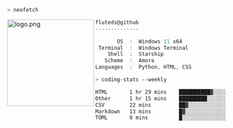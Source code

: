 ```zsh
> neofetch
```

<!--img align="left" src="https://github.com/fluteds.png" alt="logo.png" width="200"/>-->
<img align="left" src="https://external-content.duckduckgo.com/iu/?u=https%3A%2F%2F78.media.tumblr.com%2F975fca5f82161b190efdcaa05ffbd4ec%2Ftumblr_p6q6m9TJF01x3p3jmo1_500.png&f=1&nofb=1" alt="logo.png" width="200"/>

```csharp
fluteds@github
--------------

       OS  :  Windows 11 x64
 Terminal  :  Windows Terminal
    Shell  :  Starship
   Scheme  :  Amora
Languages  :  Python, HTML, CSS
```

```zsh
> coding-stats --weekly
```

<!--START_SECTION:waka-->

```txt
HTML       1 hr 29 mins    ██████████▓░░░░░░░░░░░░░░   42.27 %
Other      1 hr 15 mins    █████████░░░░░░░░░░░░░░░░   35.62 %
CSV        22 mins         ██▓░░░░░░░░░░░░░░░░░░░░░░   10.78 %
Markdown   13 mins         █▓░░░░░░░░░░░░░░░░░░░░░░░   06.60 %
TOML       9 mins          █░░░░░░░░░░░░░░░░░░░░░░░░   04.58 %
```

<!--END_SECTION:waka-->
